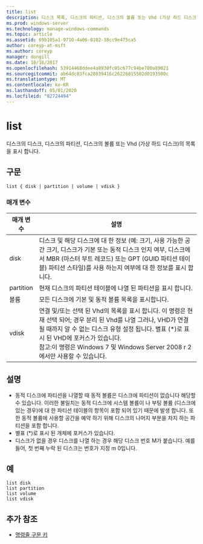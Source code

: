 ```yaml
---
title: list
description: 디스크 목록, 디스크의 파티션, 디스크의 볼륨 또는 Vhd (가상 하드 디스크)를 표시 하는 목록 명령에 대 한 참조 항목입니다.
ms.prod: windows-server
ms.technology: manage-windows-commands
ms.topic: article
ms.assetid: 69b105a1-9710-4a06-8102-38cc9e475ca5
author: coreyp-at-msft
ms.author: coreyp
manager: dongill
ms.date: 10/16/2017
ms.openlocfilehash: 53914468ddee4a8930fc05c677c94be700a89021
ms.sourcegitcommit: ab64dc83fca28039416c26226815502d0193500c
ms.translationtype: MT
ms.contentlocale: ko-KR
ms.lasthandoff: 05/01/2020
ms.locfileid: "82724494"
---
```

# <a name="list"></a>list

디스크의 디스크, 디스크의 파티션, 디스크의 볼륨 또는 Vhd (가상 하드 디스크)의 목록을 표시 합니다.

## <a name="syntax"></a>구문

```
list { disk | partition | volume | vdisk }
```

### <a name="parameters"></a>매개 변수

|매개 변수|설명|
|---------|-----------|
|disk|디스크 및 해당 디스크에 대 한 정보 (예: 크기, 사용 가능한 공간 크기, 디스크가 기본 또는 동적 디스크 인지 여부, 디스크에서 MBR (마스터 부트 레코드) 또는 GPT (GUID 파티션 테이블) 파티션 스타일)를 사용 하는지 여부에 대 한 정보를 표시 합니다.|
|partition|현재 디스크의 파티션 테이블에 나열 된 파티션을 표시 합니다.|
|볼륨|모든 디스크에 기본 및 동적 볼륨 목록을 표시합니다.|
|vdisk|연결 및/또는 선택 된 Vhd의 목록을 표시 합니다. 이 명령은 현재 선택 되어; 경우 분리 된 Vhd를 나열 그러나, VHD가 연결 될 때까지 알 수 없는 디스크 유형 설정 됩니다. 별표 (*)로 표시 된 VHD에 포커스가 있습니다.</br>참고:이 명령은 Windows 7 및 Windows Server 2008 r 2 에서만 사용할 수 있습니다.|

## <a name="remarks"></a>설명

-   동적 디스크에 파티션을 나열할 때 동적 볼륨은 디스크에 파티션이 없습니다 해당할 수 있습니다. 이러한 불일치는 동적 디스크에 시스템 볼륨이 나 부팅 볼륨 (디스크에 있는 경우)에 대 한 파티션 테이블의 항목이 포함 되어 있기 때문에 발생 합니다. 또한 동적 볼륨에 사용할 공간을 예약 하기 위해 디스크의 나머지 부분을 차지 하는 파티션을 포함 합니다.
-   별표 (*)로 표시 된 개체에 포커스가 있습니다.
-   디스크가 없을 경우 디스크를 나열 하는 경우 해당 디스크 번호 M가 붙습니다. 예를 들어, 첫 번째 누락 된 디스크는 번호가 지정 m 0입니다.

## <a name="examples"></a>예

```
list disk
list partition
list volume
list vdisk
```

## <a name="additional-references"></a>추가 참조

- [명령줄 구문 키](command-line-syntax-key.md)

